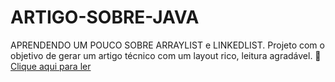 # ARTIGO-SOBRE-JAVA
APRENDENDO UM POUCO SOBRE ARRAYLIST e LINKEDLIST.
Projeto com o objetivo de gerar um artigo técnico com um layout rico, leitura agradável.
📕[Clique aqui para ler](https://github.com/Ronaldoestudante/ARTIGO-SOBRE-JAVA/blob/main/Artigo%20sobre%20java.pdf)
